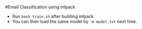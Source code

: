 #Email Classification using mlpack

* Run `bash train.sh` after building mlpack
* You can then load the same model by `-m model.txt` next time.